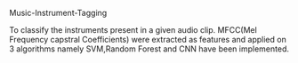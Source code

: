 Music-Instrument-Tagging

To classify the instruments present in a given audio clip.
MFCC(Mel Frequency capstral Coefficients) were extracted as features and applied on 3 algorithms namely SVM,Random Forest and CNN have been implemented.
